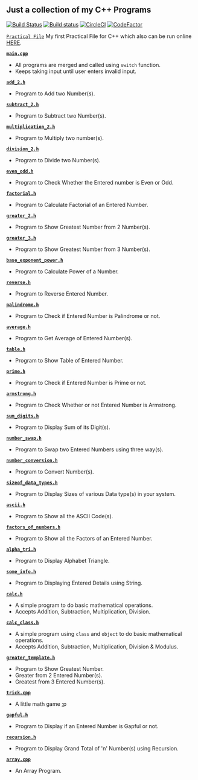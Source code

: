 Just a collection of my C++ Programs
---

[![Build Status](https://travis-ci.com/crazyuploader/CPP.svg?branch=master)](https://travis-ci.com/crazyuploader/CPP) [![Build status](https://ci.appveyor.com/api/projects/status/kqeqnrs6jcq9voi3?svg=true)](https://ci.appveyor.com/project/crazyuploader/cpp) [![CircleCI](https://circleci.com/gh/crazyuploader/CPP.svg?style=svg)](https://circleci.com/gh/crazyuploader/CPP) [![CodeFactor](https://www.codefactor.io/repository/github/crazyuploader/cpp/badge)](https://www.codefactor.io/repository/github/crazyuploader/cpp)

[`Practical File`](/Practical_File) My first Practical File for C++ which also can be run online [HERE](https://practicalcpp.jugalkishore.repl.run/).

**[`main.cpp`](main.cpp)**
* All programs are merged and called using `switch` function.
* Keeps taking input until user enters invalid input.

**[`add_2.h`](add_2.h)**
* Program to Add two Number(s).

**[`subtract_2.h`](subtract_2.h)**
* Program to Subtract two Number(s).

**[`multiplication_2.h`](multiplication_2.h)**
* Program to Multiply two number(s).

**[`division_2.h`](multiplication_2.h)**
* Program to Divide two Number(s).

**[`even_odd.h`](even_odd.h)**
* Program to Check Whether the Entered number is Even or Odd.

**[`factorial.h`](factorial.h)**
* Program to Calculate Factorial of an Entered Number.

**[`greater_2.h`](greater_2.h)**
* Program to Show Greatest Number from 2 Number(s).

**[`greater_3.h`](greater_3.h)**
* Program to Show Greatest Number from 3 Number(s).

**[`base_exponent_power.h`](base_exponent_power.h)**
* Program to Calculate Power of a Number.

**[`reverse.h`](reverse.h)**
* Program to Reverse Entered Number.

**[`palindrome.h`](palindrome.h)**
* Program to Check if Entered Number is Palindrome or not.

**[`average.h`](average.h)**
* Program to Get Average of Entered Number(s).

**[`table.h`](table.h)**
* Program to Show Table of Entered Number.

**[`prime.h`](prime.h)**
* Program to Check if Entered Number is Prime or not.

**[`armstrong.h`](armstrong.h)**
* Program to Check Whether or not Entered Number is Armstrong.

**[`sum_digits.h`](sum_digits.h)**
* Program to Display Sum of its Digit(s).

**[`number_swap.h`](number_swap.h)**
* Program to Swap two Entered Numbers using three way(s).

**[`number_conversion.h`](number_conversion.h)**
* Program to Convert Number(s).

**[`sizeof_data_types.h`](sizeof_data_types.h)**
* Program to Display Sizes of various Data type(s) in your system.

**[`ascii.h`](ascii.h)**
* Program to Show all the ASCII Code(s).

**[`factors_of_numbers.h`](factors_of_numbers.h)**
* Program to Show all the Factors of an Entered Number.

**[`alpha_tri.h`](alpha_tri.h)**
* Program to Display Alphabet Triangle.

**[`some_info.h`](some_info.h)**
* Program to Displaying Entered Details using String.

**[`calc.h`](calc.h)**
* A simple program to do basic mathematical operations.
* Accepts Addition, Subtraction, Multiplication, Division.

**[`calc_class.h`](calc_class.h)**
* A simple program using `class` and `object` to do basic mathematical operations.
* Accepts Addition, Subtraction, Multiplication, Division & Modulus.

**[`greater_template.h`](greater_template.h)**
* Program to Show Greatest Number.
* Greater from 2 Entered Number(s).
* Greatest from 3 Entered Number(s).

**[`trick.cpp`](trick.cpp)**
* A little math game ;p

**[`gapful.h`](gapful.h)**
* Program to Display if an Entered Number is Gapful or not.

**[`recursion.h`](recursion.h)**
* Program to Display Grand Total of 'n' Number(s) using Recursion.

**[`array.cpp`](array.cpp)**
* An Array Program.
